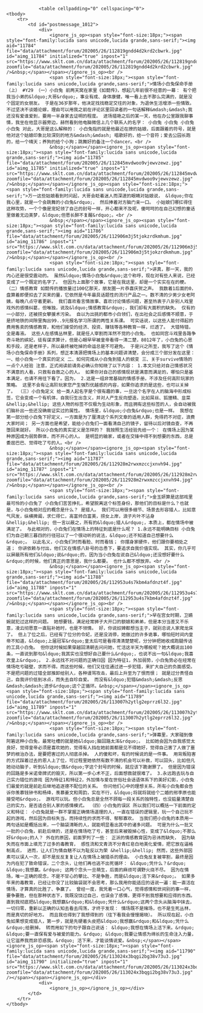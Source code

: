 
				<table cellpadding="0" cellspacing="0">
	<tbody>
		<tr>
			<td id="postmessage_1012">
				<div>
					<ignore_js_op><span style="font-size:18px;"><span style="font-family:lucida sans unicode,lucida grande,sans-serif;"><img aid="11784" file="data/attachment/forum/202005/26/112819gndd4d2krd2cbwrk.jpg" id="aimg_11784" initialized="true" inpost="1" src="https://www.sklt.com.cn/data/attachment/forum/202005/26/112819gndd4d2krd2cbwrk.jpg" zoomfile="data/attachment/forum/202005/26/112819gndd4d2krd2cbwrk.jpg" />&nbsp;</span></span></ignore_js_op><br />
					<span style="font-size:18px;"><span style="font-family:lucida sans unicode,lucida grande,sans-serif;">情场小白兔保命手册（上） #Y29 （一）小白兔 前两天窝在家里《如懿传》，想起几年前很不经意的一幕： 有个把我当小弟的&ldquo;大哥&rdquo;，事业有成、身体康健，唯一看上去不那么完满的，就是没个固定的女朋友。 于是在36岁那年，他决定找找稳定交往的对象，为退休生活增添一些情致。 不过坚决不谈婚论嫁，理由可以用我之前在评论区里回读者的一句话解释&mdash;&mdash;我还没有爱谁爱到，要用一半身家去证明的程度。 进场猎艳之后的某一天，他在办公室跟我聊事情，我坐在他显示器旁边，赫然看到他电脑微信上几个联系人的名字： 小白兔 小白兔 小白兔 小白兔 对此，大哥是这么解释的： 小白兔指的就是他最近在撩的姑娘，后面跟着的符号，就是他对这个姑娘印象比较深刻的地方&mdash;&mdash; 唱歌好的，给一个音符；爱去公园长跑的，给一个晴天；养狗的给个小狗；跳舞好的备注一个dancer。<br />
					&nbsp;</span></span><ignore_js_op><span style="font-size:18px;"><span style="font-family:lucida sans unicode,lucida grande,sans-serif;"><img aid="11785" file="data/attachment/forum/202005/26/112845mvdwoo9vjewvzewz.jpg" id="aimg_11785" initialized="true" inpost="1" src="https://www.sklt.com.cn/data/attachment/forum/202005/26/112845mvdwoo9vjewvzewz.jpg" zoomfile="data/attachment/forum/202005/26/112845mvdwoo9vjewvzewz.jpg" />&nbsp;</span></span></ignore_js_op><span style="font-size:18px;"><span style="font-family:lucida sans unicode,lucida grande,sans-serif;">万一这些姑娘看到时问起，大哥会眨着迷人而深邃的眼睛对姑娘说， &ldquo;你在我心里，就是一个会跳舞的小白兔&rdquo;， 然后捧着对方脑门亲一口。 小姑娘们哪扛得住这种攻势，一个个像是宠妃领了自己的封号一样，开心都来不及呢，傻呵呵的在自己幻想的童话里做着无边美梦，&ldquo;但愿长醉不复醒&rdquo;。<br />
					&nbsp;</span></span><ignore_js_op><span style="font-size:18px;"><span style="font-family:lucida sans unicode,lucida grande,sans-serif;"><img aid="11786" file="data/attachment/forum/202005/26/112906m3j5tjokzrdkmhum.jpg" id="aimg_11786" inpost="1" src="https://www.sklt.com.cn/data/attachment/forum/202005/26/112906m3j5tjokzrdkmhum.jpg" zoomfile="data/attachment/forum/202005/26/112906m3j5tjokzrdkmhum.jpg" />&nbsp;</span></span></ignore_js_op><br />
					<span style="font-size:18px;"><span style="font-family:lucida sans unicode,lucida grande,sans-serif;">讲真，那一天，我的内心还是很受震动的。 虽然&ldquo;情场小白兔&rdquo;这个称呼，现在对有些人来说，已经变成了一个既定的名字了。 但因为上面那个故事，它是在我这里，却是一个实实在在的梗。 （二）情感教育 如懿传的播放量过100亿那天，朋友圈一片恭喜庆贺之声。 我数着1后面的0，盘算着即便扣去了买来的量，它依然是今年最具话题性的流行产品之一。数不清的少男少女老阿姨，每晚八点守着更新。 我们喜欢看言情故事、喜欢讨论情感问题，甚至热衷于八卦别人戏里戏外的感情纠葛，但唯独，说及&ldquo;情感教育&rdquo;，我们却有大面积的缺失。 仅有的一小部分，还被捞女攀援术污染。 自以为出挑的都市小白领们，在出社会之后感情不顺意，于是挤地铁的间隙里掏出99..9元报名学习所谓的两性关系课。 可实话说，以这些人能付得起的费用售卖的情感教育，和他们接受的经济、投资、赚钱等各种教育一样，烂透了。 大错特错，全是毒液。 这些人在感情丛林里，就是任人宰割而浑然不觉的小白兔。 也如同宫斗戏里各路争奇斗艳的嫔妃，徒有谋求算计，但是心眼早早被皇帝看得一清二楚，8012年了，小白兔的心思和手段，还是老样子，所以最终被吃掉的命运总是不可避免。 于是兴之所至，我写了这个《情场小白兔保命手册》系列，想正本清源把情场上的基本问题讲清楚，会分成三个部分发在这里： 一、给小白兔一个真实的定义 二、如何完成从小白兔到猎人的蜕变 三、关于survive情场的一点个人经验 注意，正式阅读前请务必确认你知晓了以下内容： 1.本文只给对自己情感状况不满意的人看，只救有自救之心的人。 如果你对自己的感情现状是满意而满足的，哪怕只是基本满足，也请不用往下看了。因为， 2.这是一组非常基础的情感手册，不涉及任何高阶玩家的策略。 这里不会有让高阶玩家您产生强烈优越感的内容，如果你追求的是这些，也可以关掉了。 （三）小白兔定义 给一类人起名字是个很有趣的事，一旦这个名字在人的脑海中形成标签，它会变成一个有机体，自我衍生出含义，并对人产生反向塑造，比如屌丝、狐狸精、韭菜&hellip;&hellip; 这些人物的标签不仅极为生动形象，而且拥有这些标签的人，会自动被我们脑补出一些还没确凿证实过的属性。 情场里，&ldquo;小白兔&rdquo;也是一样。 我想在第一部分给小白兔下好定义，一方面是为了厘清这个系列文章的适用人群，免得药不对症，浪费大家时间； 另一方面也是希望，能给小白兔们一面看清自己的镜子，留待以后对镜自查，不再堕回来就好。 所以小白兔的真实定义是怎样的？ 我按照生活经验先给一个： 在情场上因为某种原因成为弱势群体，而不开心的人。 是明显的输家，或者在交锋中得不到想要的东西，总是委屈巴巴、觉得吃了亏的人。<br />
					&nbsp;</span></span><ignore_js_op><span style="font-size:18px;"><span style="font-family:lucida sans unicode,lucida grande,sans-serif;"><img aid="11787" file="data/attachment/forum/202005/26/112928m2rwxmzccjxnvh94.jpg" id="aimg_11787" inpost="1" src="https://www.sklt.com.cn/data/attachment/forum/202005/26/112928m2rwxmzccjxnvh94.jpg" zoomfile="data/attachment/forum/202005/26/112928m2rwxmzccjxnvh94.jpg" />&nbsp;</span></span></ignore_js_op><br />
					<span style="font-size:18px;"><span style="font-family:lucida sans unicode,lucida grande,sans-serif;">金玉妍算是这部戏里最可怜的小白兔了 小白兔们苦苦挣扎，希望脱离这个标签身份，那他们的目标是什么？也就是，与小白兔相对应的概念是什么？ 是猎人。 我们可以用很多细节、场景去形容猎人，比如意气风发，纵横捭阖，求仁得仁，高富帅白富美，捞女上岸，浪子片叶不沾身&hellip;&hellip; 但一言以蔽之，所有的&ldquo;猎人&rdquo;，本质上，都在情场中被满足了。 与此相对的，小白兔们在情场上的特征到底是什么呢？ 1.永远不能明确目标 小白兔们为自己朝三暮四的行径冠以了一个很动听的说法，&ldquo;还不知道自己想要什么&rdquo;。 以此名义，小白兔们时而看脸、时而看钱； 你摆身家硬件，他们跟你要相处之道； 你讲依赖与付出，他们又在情感八卦号的怂恿下，要追求自我价值实现。 其实，你几乎可以屏蔽所有他们&ldquo;说&rdquo;的，因为当小白兔在说自己&ldquo;还没想好要什么&rdquo;的时候，他们真正的意思是，我什么都要。 也什么都不想放弃。<br />
					&nbsp;</span></span><ignore_js_op><span style="font-size:18px;"><span style="font-family:lucida sans unicode,lucida grande,sans-serif;"><img aid="11788" file="data/attachment/forum/202005/26/112953u4s7kbm4afdnzt4f.jpg" id="aimg_11788" inpost="1" src="https://www.sklt.com.cn/data/attachment/forum/202005/26/112953u4s7kbm4afdnzt4f.jpg" zoomfile="data/attachment/forum/202005/26/112953u4s7kbm4afdnzt4f.jpg" />&nbsp;</span></span></ignore_js_op><br />
					<span style="font-size:18px;"><span style="font-family:lucida sans unicode,lucida grande,sans-serif;">早在宫女时期，卫嬿婉就犯过这样的问题。 她想要钱，满足经常狮子大开口的额娘和弟弟，但是本分当差又不乐意，凌云彻愿意一直贴补她时，也是不领情。 好，你说奴婢都想当主子，就别总说人家爬龙床了。 但上了位之后，已经有了位分的令妃，还是没消停，她做过的许多诡事，哪怕短时间内皇帝不知道，&ldquo;上届冠军&rdquo;皇太后可是看得清清楚楚呢，分分钟把她收成跑腿传话的工具小白兔。 但你这时候如果穿越回清朝去问问她，忙活这半天为哪般呢？她大概说出100条，一直说到那句&ldquo;我其实也没想好自己要什么&rdquo;，也说不出一句&ldquo;我喜欢皇上&rdquo;。 2.永远找不对问题的正确归因 因为特征1，外加弱势，小白兔势必在经常在情场吃亏碰壁，求而不得。而这些时候，他们又往往通过进一步犯错，来扩大自己的负面感受。 不是把问题的过错全部推卸给别人，各种谩骂攻击，最后上升至为了恨而恨； 就是过分责怪自己，自我评价低到冰点，而失去自珍自爱。 而没有&ldquo;犯错&mdash;&mdash;反思&mdash;&mdash;进步&rdquo;这个正循环。&nbsp;</span></span><ignore_js_op><span style="font-size:18px;"><span style="font-family:lucida sans unicode,lucida grande,sans-serif;"><img aid="11789" file="data/attachment/forum/202005/26/113007h2ytlg2eprrz6l32.jpg" id="aimg_11789" inpost="1" src="https://www.sklt.com.cn/data/attachment/forum/202005/26/113007h2ytlg2eprrz6l32.jpg" zoomfile="data/attachment/forum/202005/26/113007h2ytlg2eprrz6l32.jpg" />&nbsp;</span></span></ignore_js_op><br />
					<span style="font-size:18px;"><span style="font-family:lucida sans unicode,lucida grande,sans-serif;">弹幕里，大家碰到像阿箬这种小白兔，最常吐槽的就是她&ldquo;脑回路太浑&rdquo;。 比如她会因为自我感觉太良好，觉得皇帝必须是喜欢她的，觉得有人挡在她前面都是见不得她好，觉得自己害了人做了噩梦的根治办法，是要把害过的人彻底杀掉。 人的傻和坏，有的时候说的是一件事。 用背叛陷害的方式踩着过去的恩人上了位，可过程里她依然有数不清的机会可以补救，可以回头，比如但凡她动动脑子，听到&ldquo;慎&rdquo;字这个封号的时候，就应该下跪谢罪了。 但是因为错误的回路是多米诺骨牌式的毁灭，所以第一步心术不正，后面想救就很难了。 3.永远跑去玩与自己实力错位的游戏 因为特征1和特征2，外加情与爱在世俗社会话语体系下的美好幻影，小白兔们最爱的就是前赴后继地追逐德不配位的关系。 你问他们心中的理想关系，所有小白兔都会告诉你羡慕钱钟书和杨绛，羡慕姜文和周韵，实在不行，&ldquo;将就将就给个二婚的邢李原也能接受吧&rdquo;。 游戏可以玩。但小白兔总是全然不顾每一段关系的独特性，也没掂量清楚自己的实力，是否适合别人家的感情模式。 （四）小白兔的误区 所以我们可以概括一下前面的定义和特征： 小白兔就是一群不掌握正确情场道理的人，一直在错误的逻辑里，玩一个自己玩不起的游戏，然后因为目标失当，而持续性的求而不得、郁郁寡欢。 当我们把小白兔的本质用一两句话如是概括出来，一个脑袋清晰的人，就能明显看出其中的诸多问题。 可是为什么一批又一批的小白兔，前赴后继的，还是在情场吃了亏，甚至后来被毁掉心性，变成了&ldquo;不那么好&rdquo;的人？ 外在的原因，前面罗列了一些： 正派的情感教育因为忌讳而缺失， 因为缺失而在市面上填充了过多的毒教育， 感性流和文青流不分青红皂白地美化爱情，把它放在逼格制高点， 进而，让人们为情自魅不以为耻反以为荣 &hellip;&hellip; 然而，这些外部因素可以误人一次，却不是反反复复让人在情场上被猎杀的理由。 小白兔反复被宰割，最终是因为内在犯了致命错误，二个念头，让他们再也逃不出死循环： &ldquo;凭什么？&rdquo; &ldquo;我想赢。&rdquo; 这两个念头一旦萌生，后面的麻烦可谓野火烧不尽。 因为在情场，唯一正确的观念，不是不甘心的攀比、不是争胜，而是&ldquo;活下来&rdquo;。 如果多年来的毒教育，已经让你没了比较脑袋就不会思考，那么我用你能适应的话说一遍：能一直活在情场，才算真的比胜了、争赢了。 曾经一度，我凭着一口心气，觉得感情和世间别的事一样，要争要胜，但在那种状态下，我既没饶过自己，也误会了感情，更得不到我想要和应得的东西。 直到我彻底把&ldquo;我想赢&rdquo;和&ldquo;凭什么&rdquo;这两个念头从脑海中抹去，一切归零，重新以正确的认知去看去闯荡，才终于发现： 情场既不是赌场，也不是生死丛林，而是真切的好地方。 而且我也得到了我想得到的（往下看我会慢慢揭晓）。 所以现在起，小白兔如果想变成猎人，第一步，就是先硬着头皮把&ldquo;我想赢&rdquo;和&ldquo;凭什么&rdquo;给删掉。 转而用如下的句子跟自己说话： &ldquo;我想在情场上活下来。&rdquo; &ldquo;要一直保有爱与被爱的能力。&rdquo; &ldquo;我要让情感为绵长的生命注入力量，让它滋养我而非恐惑我。&rdquo; 活下来，才能谈情说爱。&nbsp;</span></span><ignore_js_op><span style="font-size:18px;"><span style="font-family:lucida sans unicode,lucida grande,sans-serif;"><img aid="11790" file="data/attachment/forum/202005/26/113024x3bqgi2bg38v73u3.jpg" id="aimg_11790" initialized="true" inpost="1" src="https://www.sklt.com.cn/data/attachment/forum/202005/26/113024x3bqgi2bg38v73u3.jpg" zoomfile="data/attachment/forum/202005/26/113024x3bqgi2bg38v73u3.jpg" /></span></span></ignore_js_op></div>
				<div>
					<ignore_js_op></ignore_js_op></div>
			</td>
		</tr>
	</tbody>
</table>
<br />

          